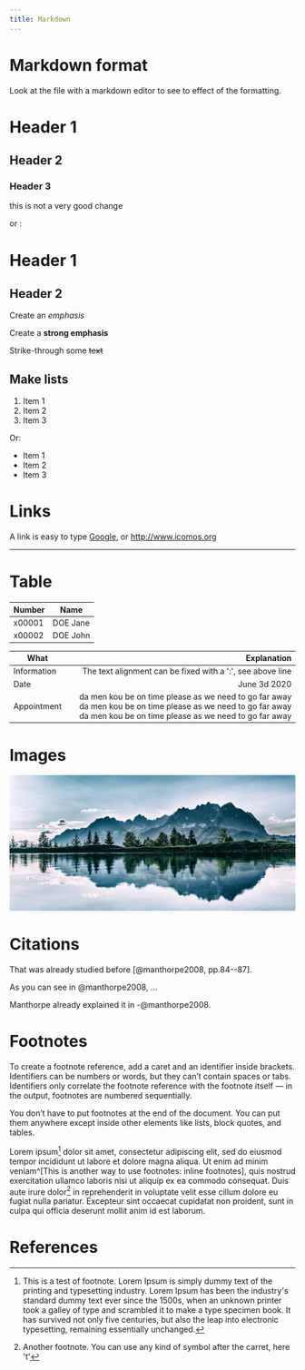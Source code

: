 ```yaml
---
title: Markdown
---
```


# Markdown format

Look at the file with a markdown editor to see to effect of the formatting.

# Header 1
## Header 2
### Header 3
this is not a very good change

or :

Header 1
========

Header 2
--------

Create an _emphasis_

Create a __strong emphasis__

Strike-through some ~~text~~

## Make lists

1. Item 1
2. Item 2
3. Item 3

Or:

- Item 1
- Item 2
- Item 3

# Links

A link is easy to type [Google](https://www.google.com/), or <http://www.icomos.org>

---

# Table

| Number | Name |
|---|---|
|x00001|DOE Jane|
|x00002|DOE John|

| What | Explanation |
| ---|---:|
|Information|The text alignment can be fixed with a ':', see above line|
|Date|June 3d 2020|
|Appointment|da men kou be on time please as we need to go far away da men kou be on time please as we need to go far away da men kou be on time please as we need to go far away|

# Images

![Mountains](../pics/mountains.jpg)

# Citations

That was already studied before [@manthorpe2008, pp.84--87].

As you can see in @manthorpe2008, ...

Manthorpe already explained it in -@manthorpe2008.

# Footnotes

To create a footnote reference, add a caret and an identifier inside brackets. Identifiers can be numbers or words, but they can’t contain spaces or tabs. Identifiers only correlate the footnote reference with the footnote itself — in the output, footnotes are numbered sequentially.

You don’t have to put footnotes at the end of the document. You can put them anywhere except inside other elements like lists, block quotes, and tables.

Lorem ipsum[^1] dolor sit amet, consectetur adipiscing elit, 
sed do eiusmod tempor incididunt ut labore et dolore magna aliqua.
Ut enim ad minim veniam^[This is another way to use footnotes: inline footnotes], quis nostrud exercitation ullamco laboris nisi ut aliquip ex ea commodo consequat.
Duis aute irure dolor[^t] in reprehenderit in voluptate velit esse cillum dolore eu fugiat nulla pariatur.
Excepteur sint occaecat cupidatat non proident,
sunt in culpa qui officia deserunt mollit anim id est laborum.

[^1]: This is a test of footnote. Lorem Ipsum is simply dummy text of the printing and typesetting industry. Lorem Ipsum has been the industry's standard dummy text ever since the 1500s, when an unknown printer took a galley of type and scrambled it to make a type specimen book. It has survived not only five centuries, but also the leap into electronic typesetting, remaining essentially unchanged.

[^t]: Another footnote. You can use any kind of symbol after the carret, here 't'

# References
